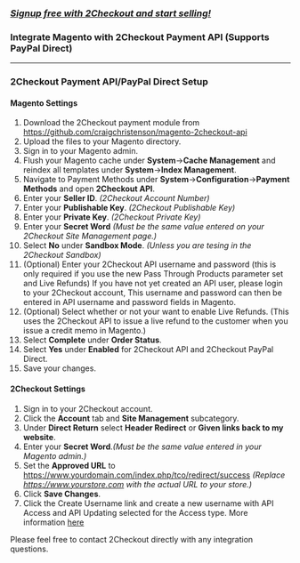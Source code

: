 ### _[Signup free with 2Checkout and start selling!](https://www.2checkout.com/signup)_

### Integrate Magento with 2Checkout Payment API (Supports PayPal Direct)
----------------------------------------

### 2Checkout Payment API/PayPal Direct Setup

#### Magento Settings

1. Download the 2Checkout payment module from https://github.com/craigchristenson/magento-2checkout-api
2. Upload the files to your Magento directory.
3. Sign in to your Magento admin.
4. Flush your Magento cache under **System**->**Cache Management** and reindex all templates under **System**->**Index Management**.
5. Navigate to Payment Methods under **System**->**Configuration**->**Payment
   Methods** and open **2Checkout API**.
6. Enter your **Seller ID**. _(2Checkout Account Number)_
7. Enter your **Publishable Key**. _(2Checkout Publishable Key)_
8. Enter your **Private Key**. _(2Checkout Private Key)_
9. Enter your **Secret Word** _(Must be the same value entered on your 2Checkout Site Management page.)_
10. Select **No** under **Sandbox Mode**. _(Unless you are tesing in the 2Checkout Sandbox)_
11. (Optional) Enter your 2Checkout API username and password (this is only required if you use the new Pass Through Products parameter set and Live Refunds) If you have not yet created an API user, please login to your 2Checkout account, This username and password can then be entered in API username and password fields in Magento.
12. (Optional) Select whether or not your want to enable Live Refunds. (This uses the 2Checkout API to issue a live refund to the customer when you issue a credit memo in Magento.)
13. Select **Complete** under **Order Status**.
14. Select **Yes** under **Enabled** for 2Checkout API and 2Checkout PayPal Direct.
15. Save your changes.


#### 2Checkout Settings

1. Sign in to your 2Checkout account.
2. Click the **Account** tab and **Site Management** subcategory.
3. Under **Direct Return** select **Header Redirect** or **Given links back to my website**.
4. Enter your **Secret Word**._(Must be the same value entered in your Magento admin.)_
5. Set the **Approved URL** to https://www.yourdomain.com/index.php/tco/redirect/success _(Replace https://www.yourstore.com with the actual URL to your store.)_
6. Click **Save Changes**.
7. Click the Create Username link and create a new username with API Access and API Updating selected for the Access type. More information [here](http://help.2checkout.com/articles/FAQ/How-to-create-an-API-only-Username/)

Please feel free to contact 2Checkout directly with any integration questions.
